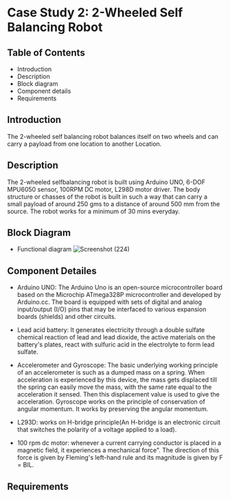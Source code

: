# Case Study 2: 2-Wheeled Self Balancing Robot
## Table of Contents

* Introduction
* Description
* Block diagram
* Component details
* Requirements

## Introduction

The 2-wheeled self balancing robot balances itself on two wheels and can carry a payload from one location to another
Location.

## Description

The 2-wheeled selfbalancing robot is built using Arduino UNO, 6-DOF MPU6050 sensor, 100RPM DC motor, L298D motor driver. The body structure or chasses of the robot is built in
such a way that can carry a small payload of around 250 gms to a distance of around 500 mm from the source. The robot works for a minimum of 30 mins everyday. 

## Block Diagram

* Functional diagram
![Screenshot (224)](https://user-images.githubusercontent.com/42509490/154862731-120869ba-c725-497d-96a6-98617d5b3155.png)

## Component Detailes

* Arduino UNO: The Arduino Uno is an open-source microcontroller board based on the Microchip ATmega328P microcontroller and developed by Arduino.cc. The board is equipped with
  sets of digital and analog input/output (I/O) pins that may be interfaced to various expansion boards (shields) and other circuits.

* Lead acid battery: It generates electricity through a double sulfate chemical reaction of lead and lead  dioxide, the active materials on the battery's plates, react with
  sulfuric acid in the electrolyte to form lead  sulfate.

* Accelerometer and Gyroscope: The basic underlying working principle of an accelerometer is such as a dumped  mass on a spring. When acceleration is experienced by this device,
  the mass gets displaced till the spring can easily  move the mass, with the same rate equal to the acceleration it sensed. Then this displacement value is used to give  the
  acceleration. Gyroscope works on the principle of conservation of angular momentum. It works by preserving the angular  momentum.

* L293D: works on H-bridge principle(An H-bridge is an electronic circuit that switches the polarity of a  voltage applied to a load).

* 100 rpm dc motor: whenever a current carrying conductor is placed in a magnetic field, it experiences a  mechanical force". The direction of this force is given by Fleming's 
  left-hand rule and its magnitude is given  by F = BIL.

## Requirements



